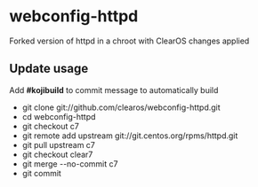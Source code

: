 # webconfig-httpd

Forked version of httpd in a chroot with ClearOS changes applied

## Update usage
  Add __#kojibuild__ to commit message to automatically build

* git clone git://github.com/clearos/webconfig-httpd.git
* cd webconfig-httpd
* git checkout c7
* git remote add upstream git://git.centos.org/rpms/httpd.git
* git pull upstream c7
* git checkout clear7
* git merge --no-commit c7
* git commit

